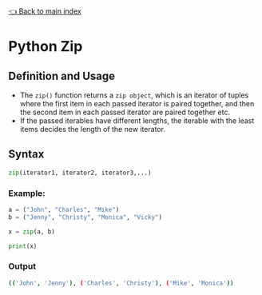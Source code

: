 [👈 Back to main index](README.md)

# Python Zip 

## Definition and Usage
- The `zip()` function returns a `zip object`, which is an iterator of tuples where the first item in each passed iterator is paired together, and then the second item in each passed iterator are paired together etc. </br>
- If the passed iterables have different lengths, the iterable with the least items decides the length of the new iterator. </br>

## Syntax
```python
zip(iterator1, iterator2, iterator3,...)
```

### Example: 
```python
a = ("John", "Charles", "Mike")
b = ("Jenny", "Christy", "Monica", "Vicky")

x = zip(a, b)

print(x)
```
### Output
```bash
(('John', 'Jenny'), ('Charles', 'Christy'), ('Mike', 'Monica'))
```

